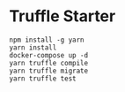 # Truffle Starter

```
npm install -g yarn
yarn install
docker-compose up -d
yarn truffle compile
yarn truffle migrate
yarn truffle test
```
